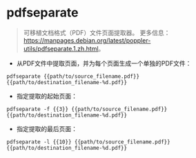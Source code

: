 # pdfseparate

> 可移植文档格式（PDF）文件页面提取器。
> 更多信息：<https://manpages.debian.org/latest/poppler-utils/pdfseparate.1.zh.html>。

- 从PDF文件中提取页面，并为每个页面生成一个单独的PDF文件：

`pdfseparate {{path/to/source_filename.pdf}} {{path/to/destination_filename-%d.pdf}}`

- 指定提取的起始页面：

`pdfseparate -f {{3}} {{path/to/source_filename.pdf}} {{path/to/destination_filename-%d.pdf}}`

- 指定提取的最后页面：

`pdfseparate -l {{10}} {{path/to/source_filename.pdf}} {{path/to/destination_filename-%d.pdf}}`